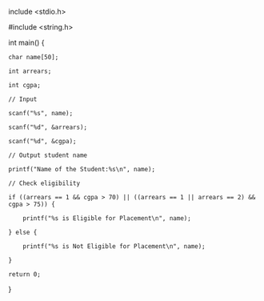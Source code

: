 include <stdio.h>

#include <string.h>

int main() {

    char name[50];

    int arrears;

    int cgpa;

    // Input

    scanf("%s", name);

    scanf("%d", &arrears);

    scanf("%d", &cgpa);

    // Output student name

    printf("Name of the Student:%s\n", name);

    // Check eligibility

    if ((arrears == 1 && cgpa > 70) || ((arrears == 1 || arrears == 2) && cgpa > 75)) {

        printf("%s is Eligible for Placement\n", name);

    } else {

        printf("%s is Not Eligible for Placement\n", name);

    }

    return 0;

}
